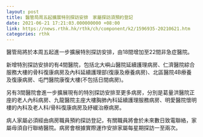 ```yaml
---
layout: post
title: 醫管局周五起擴展特別探訪安排　家屬探訪須預約登記
date: 2021-06-21 17:21:03.000000000 +08:00
link: https://news.rthk.hk/rthk/ch/component/k2/1596935-20210621.htm
categories: rthk
---
```


醫管局將於本周五起進一步擴展特別探訪安排，由18間增加至22間非急症醫院。

新增特別探訪安排的有4間醫院，包括北大嶼山醫院延續護理病房、仁濟醫院綜合服務大樓的骨科復康病房及內科延續護理部(復康及療養病房)、北區醫院4B療養及復康病房、屯門醫院康復大樓(不包括日間病房)。

另有3間醫院會進一步擴展現有的特別探訪安排至更多病房，分別是葛量洪醫院正座的老人內科病房、九龍醫院主座大樓胸肺內科延續護理服務病房、明愛醫院懷明樓的內科及老人科/骨科復康病房及紓緩治療病房。

病人家屬必須經由病房職員預約探訪登記，有關職員將會於未來數日致電聯絡，家屬毋須自行聯絡醫院。病房會根據實際運作安排家屬每星期探訪一至兩次。
